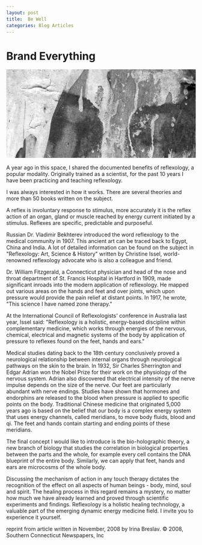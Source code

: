 ```yaml
---
layout: post
title:  Be Well
categories: Blog Articles
---
```


<h1>Brand Everything</h1>


<img class="img-responsive" src="/img/slimback.jpg">

<p>A year ago in this space, I shared the documented benefits of reflexology, a popular modality. Originally trained as a scientist, for the past 10 years I have been practicing and teaching reflexology. </p><p>
I was always interested in how it works. There are several theories and more than 50 books written on the subject. </p><p>
A reflex is involuntary response to stimulus, more accurately it is the reflex action of an organ, gland or muscle reached by energy current initiated by a stimulus. Reflexes are specific, predictable and purposeful. </p><p>
Russian Dr. Vladimir Bekhterev introduced the word reflexology to the medical community in 1907. This ancient art can be traced back to Egypt, China and India. A lot of detailed information can be found on the subject in "Reflexology: Art, Science & History" written by Christine Issel, world-renowned reflexology advocate who is also a colleague and friend. </p><p>
Dr. William Fitzgerald, a Connecticut physician and head of the nose and throat department of St. Francis Hospital in Hartford in 1909, made significant inroads into the modern application of reflexology. He mapped out various areas on the hands and feet and over joints, which upon pressure would provide the pain relief at distant points. In 1917, he wrote, "This science I have named zone therapy." </p><p>
At the International Council of Reflexologists' conference in Australia last year, Issel said: "Reflexology is a holistic, energy-based discipline within complementary medicine, which works through energies of the nervous, chemical, electrical and magnetic systems of the body by application of pressure to reflexes found on the feet, hands and ears." </p><p>
Medical studies dating back to the 18th century conclusively proved a neurological relationship between internal organs through neurological pathways on the skin to the brain. In 1932, Sir Charles Sherrington and Edgar Adrian won the Nobel Prize for their work on the physiology of the nervous system. Adrian also discovered that electrical intensity of the nerve impulse depends on the size of the nerve. Our feet are particularly abundant with nerve endings. Studies have shown that hormones and endorphins are released to the blood when pressure is applied to specific points on the body. Traditional Chinese medicine that originated 5,000 years ago is based on the belief that our body is a complex energy system that uses energy channels, called meridians, to move body fluids, blood and qi. The feet and hands contain starting and ending points of these meridians. </p><p>
The final concept I would like to introduce is the bio-holographic theory, a new branch of biology that studies the correlation in biological properties between the parts and the whole, for example every cell contains the DNA blueprint of the entire body. Similarly, we can apply that feet, hands and ears are microcosms of the whole body. </p><p>
Discussing the mechanism of action in any touch therapy dictates the recognition of the effect on all aspects of human beings - body, mind, soul and spirit. The healing process in this regard remains a mystery, no matter how much we have already learned and proved through scientific experiments and findings. 
Reflexology is a holistic healing technology, a valuable part of the emerging dynamic energy medicine field. 
I invite you to experience it yourself. </p>
<p><span class="peach">reprint from article written in November, 2008 by Irina Breslav. © 2008, Southern Connecticut Newspapers, Inc</span>



